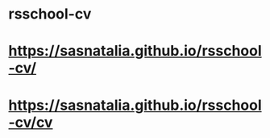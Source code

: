 # rsschool-cv
# https://sasnatalia.github.io/rsschool-cv/

# https://sasnatalia.github.io/rsschool-cv/cv
